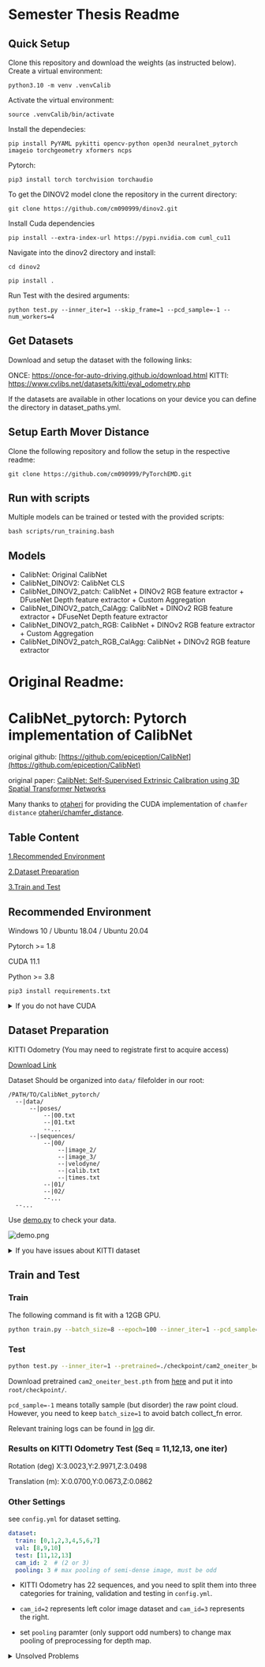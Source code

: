 # Semester Thesis Readme

## Quick Setup
Clone this repository and download the weights (as instructed below). Create a virtual environment:
```
python3.10 -m venv .venvCalib
```

Activate the virtual environment:
```
source .venvCalib/bin/activate
```

Install the dependecies:
```
pip install PyYAML pykitti opencv-python open3d neuralnet_pytorch imageio torchgeometry xformers ncps
```

Pytorch:
```
pip3 install torch torchvision torchaudio
```

To get the DINOV2 model clone the repository in the current directory: 
```
git clone https://github.com/cm090999/dinov2.git
```
Install Cuda dependencies
```
pip install --extra-index-url https://pypi.nvidia.com cuml_cu11
```
Navigate into the dinov2 directory and install:
```
cd dinov2
```
```
pip install .
```

Run Test with the desired arguments:
```
python test.py --inner_iter=1 --skip_frame=1 --pcd_sample=-1 --num_workers=4
```

## Get Datasets
Download and setup the dataset with the following links:

ONCE: https://once-for-auto-driving.github.io/download.html
KITTI: https://www.cvlibs.net/datasets/kitti/eval_odometry.php

If the datasets are available in other locations on your device you can define the directory in dataset_paths.yml.

## Setup Earth Mover Distance
Clone the following repository and follow the setup in the respective readme:
```
git clone https://github.com/cm090999/PyTorchEMD.git
```


## Run with scripts

Multiple models can be trained or tested with the provided scripts:
```
bash scripts/run_training.bash
```

## Models
- CalibNet: Original CalibNet
- CalibNet_DINOV2: CalibNet CLS
- CalibNet_DINOV2_patch: CalibNet + DINOv2 RGB feature extractor + DFuseNet Depth feature extractor + Custom Aggregation
- CalibNet_DINOV2_patch_CalAgg: CalibNet + DINOv2 RGB feature extractor + DFuseNet Depth feature extractor
- CalibNet_DINOV2_patch_RGB: CalibNet + DINOv2 RGB feature extractor + Custom Aggregation
- CalibNet_DINOV2_patch_RGB_CalAgg: CalibNet + DINOv2 RGB feature extractor


# Original Readme:  

# CalibNet_pytorch: Pytorch implementation of CalibNet

original github: [https://github.com/epiception/CalibNet](https://github.com/epiception/CalibNet)

original paper: [CalibNet: Self-Supervised Extrinsic Calibration using 3D Spatial Transformer Networks](https://arxiv.org/pdf/1803.08181.pdf)

Many thanks to [otaheri](https://github.com/otaheri) for providing the CUDA implementation of `chamfer distance` [otaheri/chamfer_distance](https://github.com/otaheri/chamfer_distance).

## Table Content
[1.Recommended Environment](#recommended-environment)

[2.Dataset Preparation](#dataset-preparation)

[3.Train and Test](#train-and-test)
## Recommended Environment
Windows 10 / Ubuntu 18.04 / Ubuntu 20.04

Pytorch >= 1.8

CUDA 11.1

Python >= 3.8

`pip3 install requirements.txt`
<details>
  <summary> If you do not have CUDA </summary>

  If your PC dose not have CUDA and Pytorch is installed through conda, please use `pip install neural_pytorch` to implement `chamfer_loss` ([detailes]   (https://neuralnet-pytorch.readthedocs.io/en/latest/_modules/neuralnet_pytorch/metrics.html?highlight=chamfer_loss#)). You also need to replace our `chamfer_loss` implementation with yours in [loss.py](./loss.py).
</details>

## Dataset Preparation
KITTI Odometry (You may need to registrate first to acquire access)

[Download Link](http://www.cvlibs.net/datasets/kitti/eval_odometry.php)

Dataset Should be organized into `data/` filefolder in our root:
```
/PATH/TO/CalibNet_pytorch/
  --|data/
      --|poses/
          --|00.txt
          --|01.txt
          --...
      --|sequences/
          --|00/
              --|image_2/
              --|image_3/
              --|velodyne/
              --|calib.txt
              --|times.txt
          --|01/
          --|02/
          --...
  --...
```
Use [demo.py](./demo.py) to check your data. 

![demo.png](./demo_proj.png)

<details>

<summary>If you have issues about KITTI dataset</summary>

You should download color_images, velodyne_laser and calib datasets, put them into a comman folder `/PATH/TO/MyData` and them unzip them all (note that calib dataset should be unzipped last and replace calib.txt generated before)

calib.txt example:

```
P0: 7.188560000000e+02 0.000000000000e+00 6.071928000000e+02 0.000000000000e+00 0.000000000000e+00 7.188560000000e+02 1.852157000000e+02 0.000000000000e+00 0.000000000000e+00 0.000000000000e+00 1.000000000000e+00 0.000000000000e+00
P1: 7.188560000000e+02 0.000000000000e+00 6.071928000000e+02 -3.861448000000e+02 0.000000000000e+00 7.188560000000e+02 1.852157000000e+02 0.000000000000e+00 0.000000000000e+00 0.000000000000e+00 1.000000000000e+00 0.000000000000e+00
P2: 7.188560000000e+02 0.000000000000e+00 6.071928000000e+02 4.538225000000e+01 0.000000000000e+00 7.188560000000e+02 1.852157000000e+02 -1.130887000000e-01 0.000000000000e+00 0.000000000000e+00 1.000000000000e+00 3.779761000000e-03
P3: 7.188560000000e+02 0.000000000000e+00 6.071928000000e+02 -3.372877000000e+02 0.000000000000e+00 7.188560000000e+02 1.852157000000e+02 2.369057000000e+00 0.000000000000e+00 0.000000000000e+00 1.000000000000e+00 4.915215000000e-03
Tr: 4.276802385584e-04 -9.999672484946e-01 -8.084491683471e-03 -1.198459927713e-02 -7.210626507497e-03 8.081198471645e-03 -9.999413164504e-01 -5.403984729748e-02 9.999738645903e-01 4.859485810390e-04 -7.206933692422e-03 -2.921968648686e-01

```

Then create a soft link to our repo:

```bash
cd /PATH/TO/CalibNet_pytorch
ln -s /PATH/TO/MyData/dataset data
```

</details>

## Train and Test

### Train
The following command is fit with a 12GB GPU.
```bash
python train.py --batch_size=8 --epoch=100 --inner_iter=1 --pcd_sample=4096 --name=cam2_oneiter --skip_frame=10
```

### Test
```bash
python test.py --inner_iter=1 --pretrained=./checkpoint/cam2_oneiter_best.pth --skip_frame=1 --pcd_sample=-1
```
Download pretrained `cam2_oneiter_best.pth` from [here](https://github.com/gitouni/CalibNet_pytorch/releases/download/0.0.2/cam2_oneiter_best.pth) and put it into `root/checkpoint/`.

`pcd_sample=-1` means totally sample (but disorder) the raw point cloud. However, you need to keep `batch_size=1` to avoid batch collect_fn error.

Relevant training logs can be found in [log](./log) dir.

### Results on KITTI Odometry Test (Seq = 11,12,13, one iter)

Rotation (deg) X:3.0023,Y:2.9971,Z:3.0498

Translation (m): X:0.0700,Y:0.0673,Z:0.0862

### Other Settings
see `config.yml` for dataset setting.
```yaml
dataset:
  train: [0,1,2,3,4,5,6,7]
  val: [8,9,10]
  test: [11,12,13]
  cam_id: 2  # (2 or 3)
  pooling: 3 # max pooling of semi-dense image, must be odd


```
* KITTI Odometry has 22 sequences, and you need to split them into three categories for training, validation and testing in `config.yml`.

* `cam_id=2` represents left color image dataset and `cam_id=3` represents the right.

* set `pooling` paramter (only support odd numbers) to change max pooling of preprocessing for depth map.
<details>
  <summary> Unsolved Problems </summary>
  `--inner_iter` requires to be set to `1` and inference with more iterations does not help with self-calibration, which is incompatiable with the original paper.
</details>

